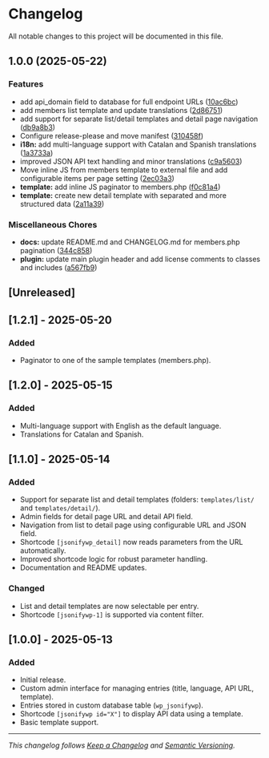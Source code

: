 # Changelog

All notable changes to this project will be documented in this file.

## 1.0.0 (2025-05-22)


### Features

* add api_domain field to database for full endpoint URLs ([10ac6bc](https://github.com/oskratch/wordpress-plugin-jsonifywp/commit/10ac6bc78cfa150dfb98573decdb3a6b492b7cd1))
* add members list template and update translations ([2d86751](https://github.com/oskratch/wordpress-plugin-jsonifywp/commit/2d86751a9d4d324c798f40ecfff399a7dc5f7f66))
* add support for separate list/detail templates and detail page navigation ([db9a8b3](https://github.com/oskratch/wordpress-plugin-jsonifywp/commit/db9a8b3c147028b821aac668f06d2635490c8c92))
* Configure release-please and move manifest ([310458f](https://github.com/oskratch/wordpress-plugin-jsonifywp/commit/310458f3579a12713dc8da6fcd5962b201fca81c))
* **i18n:** add multi-language support with Catalan and Spanish translations ([1a3733a](https://github.com/oskratch/wordpress-plugin-jsonifywp/commit/1a3733a8d82cfde8f7f17638b30863d27dadeeaa))
* improved JSON API text handling and minor translations ([c9a5603](https://github.com/oskratch/wordpress-plugin-jsonifywp/commit/c9a560373af51ac21a7095eb53833dc82e4c43e1))
* Move inline JS from members template to external file and add configurable items per page setting ([2ec03a3](https://github.com/oskratch/wordpress-plugin-jsonifywp/commit/2ec03a3c1ada496ea6fb04afbd25be282765da39))
* **template:** add inline JS paginator to members.php ([f0c81a4](https://github.com/oskratch/wordpress-plugin-jsonifywp/commit/f0c81a46e679c715333dd5f1aecf7c56230e7b65))
* **template:** create new detail template with separated and more structured data ([2a11a39](https://github.com/oskratch/wordpress-plugin-jsonifywp/commit/2a11a391380f27c5db3f6d34ed42713524735320))


### Miscellaneous Chores

* **docs:** update README.md and CHANGELOG.md for members.php pagination ([344c858](https://github.com/oskratch/wordpress-plugin-jsonifywp/commit/344c8582210712b35dd3a418bf0fa7a89fd94a80))
* **plugin:** update main plugin header and add license comments to classes and includes ([a567fb9](https://github.com/oskratch/wordpress-plugin-jsonifywp/commit/a567fb953b08a9a235dd7c4865deac20287814b4))

## [Unreleased]

## [1.2.1] - 2025-05-20
### Added
- Paginator to one of the sample templates (members.php).

## [1.2.0] - 2025-05-15
### Added
- Multi-language support with English as the default language.
- Translations for Catalan and Spanish.

## [1.1.0] - 2025-05-14
### Added
- Support for separate list and detail templates (folders: `templates/list/` and `templates/detail/`).
- Admin fields for detail page URL and detail API field.
- Navigation from list to detail page using configurable URL and JSON field.
- Shortcode `[jsonifywp_detail]` now reads parameters from the URL automatically.
- Improved shortcode logic for robust parameter handling.
- Documentation and README updates.

### Changed
- List and detail templates are now selectable per entry.
- Shortcode `[jsonifywp-1]` is supported via content filter.

## [1.0.0] - 2025-05-13
### Added
- Initial release.
- Custom admin interface for managing entries (title, language, API URL, template).
- Entries stored in custom database table (`wp_jsonifywp`).
- Shortcode `[jsonifywp id="X"]` to display API data using a template.
- Basic template support.

---

*This changelog follows [Keep a Changelog](https://keepachangelog.com/en/1.0.0/) and [Semantic Versioning](https://semver.org/spec/v2.0.0.html).*
